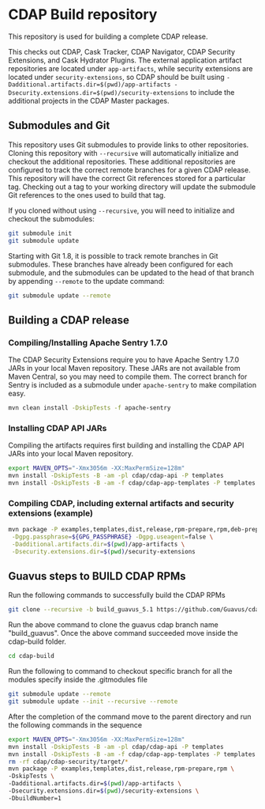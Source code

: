 # CDAP Build repository

This repository is used for building a complete CDAP release.

This checks out CDAP, Cask Tracker, CDAP Navigator, CDAP Security
Extensions, and Cask Hydrator Plugins. The external application
artifact repositories are located under `app-artifacts`, while
security extensions are located under `security-extensions`, so
CDAP should be built using
`-Dadditional.artifacts.dir=$(pwd)/app-artifacts -Dsecurity.extensions.dir=$(pwd)/security-extensions`
to include the additional projects in the CDAP Master packages.

## Submodules and Git

This repository uses Git submodules to provide links to other
repositories. Cloning this repository with `--recursive` will
automatically initialize and checkout the additional repositories.
These additional repositories are configured to track the correct
remote branches for a given CDAP release. This repository will have
the correct Git references stored for a particular tag. Checking
out a tag to your working directory will update the submodule Git
references to the ones used to build that tag.

If you cloned without using `--recursive`, you will need to
initialize and checkout the submodules:

```bash
git submodule init
git submodule update
```

Starting with Git 1.8, it is possible to track remote branches
in Git submodules. These branches have already been configured
for each submodule, and the submodules can be updated to the
head of that branch by appending `--remote` to the update command:

```bash
git submodule update --remote
```

## Building a CDAP release

### Compiling/Installing Apache Sentry 1.7.0

The CDAP Security Extensions require you to have Apache Sentry 1.7.0
JARs in your local Maven repository. These JARs are not available from
Maven Central, so you may need to compile them. The correct branch
for Sentry is included as a submodule under `apache-sentry` to make
compilation easy.

```bash
mvn clean install -DskipTests -f apache-sentry
```

### Installing CDAP API JARs

Compiling the artifacts requires first building and installing the
CDAP API JARs into your local Maven repository.

```bash
export MAVEN_OPTS="-Xmx3056m -XX:MaxPermSize=128m"
mvn install -DskipTests -B -am -pl cdap/cdap-api -P templates
mvn install -DskipTests -B -am -f cdap/cdap-app-templates -P templates
```

### Compiling CDAP, including external artifacts and security extensions (example)

```bash
mvn package -P examples,templates,dist,release,rpm-prepare,rpm,deb-prepare,deb,tgz,unit-tests \
 -Dgpg.passphrase=${GPG_PASSPHRASE} -Dgpg.useagent=false \
 -Dadditional.artifacts.dir=$(pwd)/app-artifacts \
 -Dsecurity.extensions.dir=$(pwd)/security-extensions
```

## Guavus steps to BUILD CDAP RPMs

Run the following commands to successfully build the CDAP RPMs

```bash
git clone --recursive -b build_guavus_5.1 https://github.com/Guavus/cdap-build.git
```

Run the above command to clone the guavus cdap branch name "build_guavus".
Once the above command succeeded move inside the cdap-build folder.

```bash
cd cdap-build
```

Run the following to command to checkout specific branch for all the modules specify inside the .gitmodules file

```bash
git submodule update --remote
git submodule update --init --recursive --remote
```

After the completion of the command move to the parent directory and run the following commands in the sequence

```bash
export MAVEN_OPTS="-Xmx3056m -XX:MaxPermSize=128m"
mvn install -DskipTests -B -am -pl cdap/cdap-api -P templates
mvn install -DskipTests -B -am -f cdap/cdap-app-templates -P templates
rm -rf cdap/cdap-security/target/*
mvn package -P examples,templates,dist,release,rpm-prepare,rpm \
-DskipTests \
-Dadditional.artifacts.dir=$(pwd)/app-artifacts \
-Dsecurity.extensions.dir=$(pwd)/security-extensions \
-DbuildNumber=1
```
